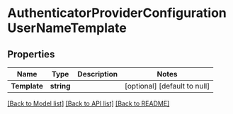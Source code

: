 # AuthenticatorProviderConfigurationUserNameTemplate

## Properties
Name | Type | Description | Notes
------------ | ------------- | ------------- | -------------
**Template** | **string** |  | [optional] [default to null]

[[Back to Model list]](../README.md#documentation-for-models) [[Back to API list]](../README.md#documentation-for-api-endpoints) [[Back to README]](../README.md)

